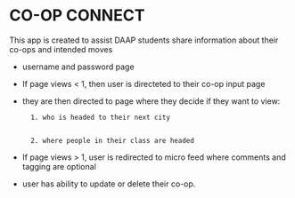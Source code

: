 # CO-OP CONNECT
This app is created to assist DAAP students share information about their co-ops and intended moves
  - username and password page
  - If page views < 1, then user is directeted to their co-op input page
  - they are then directed to page where they decide if they want to view:
  
          1. who is headed to their next city
           
           
          2. where people in their class are headed
  - If page views > 1, user is redirected to micro feed where comments and tagging are optional
  - user has ability to update or delete their co-op.
